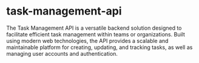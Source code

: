 # task-management-api
The Task Management API is a versatile backend solution designed to facilitate efficient task management within teams or organizations. Built using modern web technologies, the API provides a scalable and maintainable platform for creating, updating, and tracking tasks, as well as managing user accounts and authentication.

